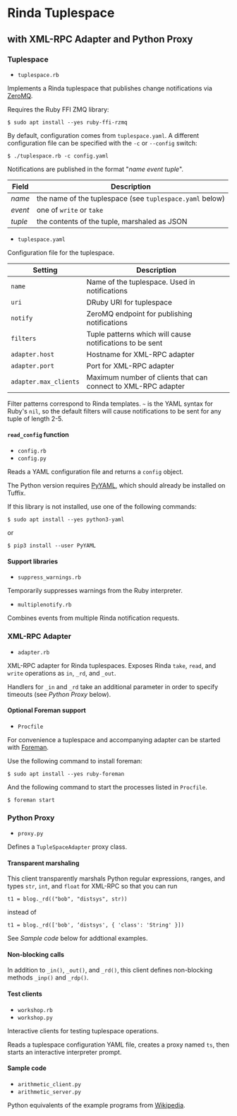 # Rinda Tuplespace
## with XML-RPC Adapter and Python Proxy

### Tuplespace

 * `tuplespace.rb`
 
Implements a Rinda tuplespace that publishes change notifications via
[ZeroMQ](https://learning-0mq-with-pyzmq.readthedocs.io/en/latest/pyzmq/patterns/pubsub.html).

Requires the Ruby FFI ZMQ library:

    $ sudo apt install --yes ruby-ffi-rzmq


By default, configuration comes from `tuplespace.yaml`. A different
configuration file can be specified with the `-c` or `--config` switch:

    $ ./tuplespace.rb -c config.yaml

Notifications are published in the format "*name* *event* *tuple*".

Field   | Description
------- | --------------------------------------------------------
*name*  | the name of the tuplespace (see `tuplespace.yaml` below)
*event* | one of `write` or `take`
*tuple* | the contents of the tuple, marshaled as JSON

 * `tuplespace.yaml`

Configuration file for the tuplespace. 

Setting               | Description
--------------------- | ---------------------------------------------
`name`                | Name of the tuplespace. Used in notifications
`uri`                 | DRuby URI for tuplespace
`notify`              | ZeroMQ endpoint for publishing notifications
`filters`             | Tuple patterns which will cause notifications to be sent
`adapter.host`        | Hostname for XML-RPC adapter
`adapter.port`        | Port for XML-RPC adapter
`adapter.max_clients` | Maximum number of clients that can connect to XML-RPC adapter

Filter patterns correspond to Rinda templates. `~` is the YAML syntax
for Ruby's `nil`, so the default filters will cause notifications to be
sent for any tuple of length 2-5.

#### `read_config` function

 * `config.rb`
 * `config.py`

Reads a YAML configuration file and returns a `config` object.

The Python version requires [PyYAML](https://pyyaml.org), which should
already be installed on Tuffix.

If this library is not installed, use one of the following commands:

    $ sudo apt install --yes python3-yaml

or

    $ pip3 install --user PyYAML

#### Support libraries

 * `suppress_warnings.rb`

Temporarily suppresses warnings from the Ruby interpreter.

 * `multiplenotify.rb`

Combines events from multiple Rinda notification requests.

### XML-RPC Adapter

 * `adapter.rb`

XML-RPC adapter for Rinda tuplespaces. Exposes Rinda `take`, `read`,
and `write` operations as `in`, `_rd`, and `_out`.

Handlers for `_in` and `_rd` take an additional parameter in order to
specify timeouts (see *Python Proxy* below).

#### Optional Foreman support

 * `Procfile`

For convenience a tuplespace and accompanying adapter can be started with
[Foreman](https://ddollar.github.io/foreman/).

Use the following command to install foreman:

    $ sudo apt install --yes ruby-foreman

And the following command to start the processes listed in `Procfile`.

    $ foreman start

### Python Proxy

 * `proxy.py`

Defines a `TupleSpaceAdapter` proxy class.

#### Transparent marshaling

This client transparently marshals Python regular expressions, ranges,
and types `str`, `int`, and `float` for XML-RPC so that you can run

    t1 = blog._rd(("bob", "distsys", str))

instead of

    t1 = blog._rd(['bob', ‘distsys', { 'class': 'String' }])

See *Sample code* below for addtional examples.

#### Non-blocking calls

In addition to `_in()`, `_out()`, and `_rd()`, this client defines
non-blocking methods `_inp()` and `_rdp()`.

#### Test clients

 * `workshop.rb`
 * `workshop.py`

Interactive clients for testing tuplespace operations.

Reads a tuplespace configuration YAML file, creates a proxy named `ts`,
then starts an interactive interpreter prompt.

#### Sample code

 * `arithmetic_client.py`
 * `arithmetic_server.py`

Python equivalents of the example programs from
[Wikipedia](https://en.wikipedia.org/wiki/Rinda_(Ruby_programming_language)).


